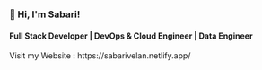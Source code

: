<h3>👋 Hi, I'm Sabari!</h3>
<h4>Full Stack Developer | DevOps & Cloud Engineer | Data Engineer</h4>
<p>Visit my Website : https://sabarivelan.netlify.app/</p>

<!--
<h4>Github Streak Stats</h4>

##[![GitHub Streak](https://streak-stats.demolab.com?user=sabarivelanganesan&theme=vue&border_radius=8)](https://git.io/streak-stats)

<h1></h1>
<h4 align="left">❤️ Let's get connected:</h4>
<p align="left">
<a href="https://dev.to/sabarivelanganesan" target="blank"><img align="center" src="https://raw.githubusercontent.com/rahuldkjain/github-profile-readme-generator/master/src/images/icons/Social/devto.svg" alt="sabarivelanganesan" height="30" width="40" /></a>
<a href="https://linkedin.com/in/sabarivelan-ganesan" target="blank"><img align="center" src="https://raw.githubusercontent.com/rahuldkjain/github-profile-readme-generator/master/src/images/icons/Social/linked-in-alt.svg" alt="sabarivelan-ganesan" height="30" width="40" /></a>
<a href="https://www.hackerrank.com/sabarivelangn" target="blank"><img align="center" src="https://raw.githubusercontent.com/rahuldkjain/github-profile-readme-generator/master/src/images/icons/Social/hackerrank.svg" alt="sabarivelangn" height="30" width="40" /></a>
</p>

-->
